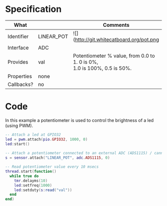 # Specification

| What         |                 | Comments                    |
|--------------|-----------------|-----------------------------|
| Identifier   | LINEAR_POT      | ![](http://git.whitecatboard.org/pot.png |
| Interface    | ADC             |                             |
| Provides     | val             | Potentiometer % value, from 0.0 to 1. 0 is 0%,<br/>1.0 is 100%, 0.5 is 50%.|
| Properties   | none            |                             | 
| Callbacks?   | no              |                             |

# Code

In this example a potentiometer is used to control the brightness of a led (using PWM).

```lua
-- Attach a led at GPIO32
led = pwm.attach(pio.GPIO32, 1000, 0)
led:start()
      
-- Attach a potentiometer connected to an external ADC (ADS1115) / cannel 0
s = sensor.attach("LINEAR_POT", adc.ADS1115, 0)

-- Read potentiometer value every 10 msecs
thread.start(function()
  while true do
    tmr.delayms(10)
    led:setfreq(1000)
    led:setduty(s:read("val"))
  end
end)
```